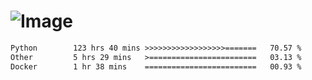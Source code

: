# ![Image](https://github.com/user-attachments/assets/5f2d2b12-d836-424c-876f-cb0c9a5d9144)

<!--START_SECTION:waka-->

```txt
Python        123 hrs 40 mins >>>>>>>>>>>>>>>>>>=======   70.57 %
Other         5 hrs 29 mins   >========================   03.13 %
Docker        1 hr 38 mins    =========================   00.93 %
```

<!--END_SECTION:waka-->
